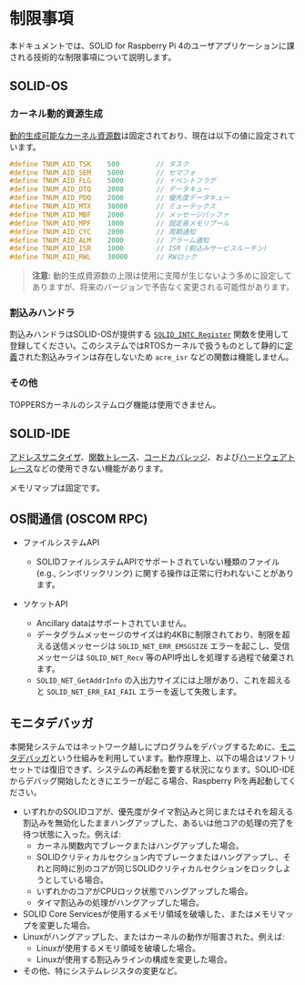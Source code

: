 # 制限事項

本ドキュメントでは、SOLID for Raspberry Pi 4のユーザアプリケーションに課される技術的な制限事項について説明します。


## SOLID-OS

### カーネル動的資源生成

[動的生成可能なカーネル資源数][5]は固定されており、現在は以下の値に設定されています。

```c
#define TNUM_AID_TSK    500         // タスク
#define TNUM_AID_SEM    5000        // セマフォ
#define TNUM_AID_FLG    5000        // イベントフラグ
#define TNUM_AID_DTQ    2000        // データキュー
#define TNUM_AID_PDQ    2000        // 優先度データキュー
#define TNUM_AID_MTX    30000       // ミューテックス
#define TNUM_AID_MBF    2000        // メッセージバッファ
#define TNUM_AID_MPF    1000        // 固定長メモリプール
#define TNUM_AID_CYC    2000        // 周期通知
#define TNUM_AID_ALM    2000        // アラーム通知
#define TNUM_AID_ISR    1000        // ISR (割込みサービスルーチン)
#define TNUM_AID_RWL    30000       // RWロック
```

> **注意:** 動的生成資源数の上限は使用に支障が生じないよう多めに設定してありますが、将来のバージョンで予告なく変更される可能性があります。


### 割込みハンドラ

割込みハンドラはSOLID-OSが提供する [`SOLID_INTC_Register`][6] 関数を使用して登録してください。このシステムではRTOSカーネルで扱うものとして静的に[定義][7]された割込みラインは存在しないため `acre_isr` などの関数は機能しません。


### その他

TOPPERSカーネルのシステムログ機能は使用できません。


## SOLID-IDE

[アドレスサニタイザ][4]、[関数トレース][2]、[コードカバレッジ][8]、および[ハードウェアトレース][3]などの使用できない機能があります。 <!-- RM #3371 #3374 -->

メモリマップは固定です。

<!-- TODO: check if XRay is really unavailable -->


## OS間通信 (OSCOM RPC)

- ファイルシステムAPI
    - SOLIDファイルシステムAPIでサポートされていない種類のファイル (e.g., シンボリックリンク) に関する操作は正常に行われないことがあります。

- ソケットAPI
    - Ancillary dataはサポートされていません。
    - データグラムメッセージのサイズは約4KBに制限されており、制限を超える送信メッセージは `SOLID_NET_ERR_EMSGSIZE` エラーを起こし、受信メッセージは `SOLID_NET_Recv` 等のAPI呼出しを処理する過程で破棄されます。
    - `SOLID_NET_GetAddrInfo` の入出力サイズには上限があり、これを超えると `SOLID_NET_ERR_EAI_FAIL` エラーを返して失敗します。


## モニタデバッガ

本開発システムではネットワーク越しにプログラムをデバッグするために、[モニタデバッガ][1]という仕組みを利用しています。動作原理上、以下の場合はソフトリセットでは復旧できず、システムの再起動を要する状況になります。SOLID-IDEからデバッグ開始したときにエラーが起こる場合、Raspberry Piを再起動してください。

- いずれかのSOLIDコアが、優先度がタイマ割込みと同じまたはそれを超える割込みを無効化したままハングアップした、あるいは他コアの処理の完了を待つ状態に入った。例えば:
    - カーネル関数内でブレークまたはハングアップした場合。
    - SOLIDクリティカルセクション内でブレークまたはハングアップし、それと同時に別のコアが同じSOLIDクリティカルセクションをロックしようとしている場合。
    - いずれかのコアがCPUロック状態でハングアップした場合。
    - タイマ割込みの処理がハングアップした場合。
- SOLID Core Servicesが使用するメモリ領域を破壊した、またはメモリマップを変更した場合。
- Linuxがハングアップした、またはカーネルの動作が阻害された。例えば:
    - Linuxが使用するメモリ領域を破壊した場合。
    - Linuxが使用する割込みラインの構成を変更した場合。
- その他、特にシステムレジスタの変更など。


[1]: http://solid.kmckk.com/doc/skit/current/os/solution-config.html?highlight=%E3%83%A2%E3%83%8B%E3%82%BF#solid-os
[2]: http://solid.kmckk.com/doc/skit/current/user_guide/function_trace.html
[3]: http://solid.kmckk.com/doc/skit/current/user_guide/hardware_trace.html
[4]: http://solid.kmckk.com/doc/skit/current/user_guide/address_sanitizer.html
[5]: http://solid.kmckk.com/doc/skit/current/os/kernel/kernel_config.html#id68
[6]: http://solid.kmckk.com/doc/skit/current/os/cs/intc.html#c.SOLID_INTC_Register
[7]: http://solid.kmckk.com/doc/skit/current/os/kernel/kernel_config.html#id63
[8]: http://solid.kmckk.com/doc/skit/current/user_guide/code_coverage.html
